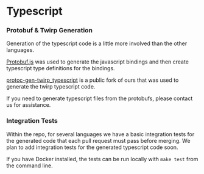 # Typescript

### Protobuf & Twirp Generation
Generation of the typescript code is a little more involved than the 
other languages.

[Protobuf.js](https://github.com/protobufjs/protobuf.js) was used 
to generate the javascript bindings and then create typescript type 
definitions for the bindings. 

[protoc-gen-twirp_typescript](https://github.com/ravenops/protoc-gen-twirp_typescript) is a public
fork of ours that was used to generate the twirp typescript code.

If you need to generate typescript files from the protobufs, please
contact us for assistance.

### Integration Tests
Within the repo, for several languages we have a basic integration tests
for the generated code that each pull request must pass before merging. 
We plan to add integration tests for the generated typescript code soon. 

If you have Docker installed, the tests can be run locally with 
`make test` from the command line.